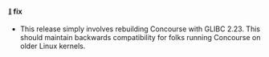 #### <sub><sup><a name="v523-note-1" href="#v523-note-1">:link:</a></sup></sub> fix

* This release simply involves rebuilding Concourse with GLIBC 2.23. This should maintain backwards compatibility for folks running Concourse on older Linux kernels.
